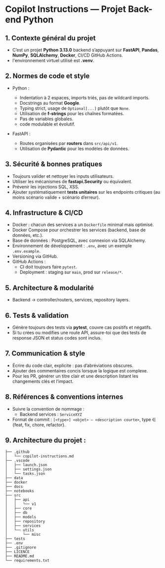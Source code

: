 # Copilot Instructions — Projet Back-end Python

## 1. Contexte général du projet

- C’est un projet **Python 3.13.0** backend s’appuyant sur **FastAPI**, **Pandas**, **NumPy**, **SQLAlchemy**, **Docker**, CI/CD GitHub Actions.
- l'environnement virtuel utilisé est **.venv**.

## 2. Normes de code et style

- Python :

  - Indentation à 2 espaces, imports triés, pas de wildcard imports.
  - Docstrings au format **Google**.
  - Typing strict, usage de `Optional[...]` plutôt que `None`.
  - Utilisation de **f-strings** pour les chaînes formatées.
  - Pas de variables globales.
  - code modulable et évolutif.

- FastAPI :
  - Routes organisées par **routers** dans `src/api/v1`.
  - Utilisation de **Pydantic** pour les modèles de données.

## 3. Sécurité & bonnes pratiques

- Toujours valider et nettoyer les inputs utilisateurs.
- Utiliser les mécanismes de **fastapi.Security** ou équivalent.
- Prévenir les injections SQL, XSS.
- Ajouter systématiquement **tests unitaires** sur les endpoints critiques (au moins scénario valide + scénario d’erreur).

## 4. Infrastructure & CI/CD

- Docker : chacun des services a un `Dockerfile` minimal mais optimisé.
- Docker Compose pour orchestrer les services (backend, base de données, etc.).
- Base de données : PostgreSQL, avec connexion via SQLAlchemy.
- Environnement de développement : `.env`, avec un exemple `.env.example`.
- Versioning via GitHub.
- GitHub Actions :
  - CI doit toujours faire `pytest`.
  - Deployment : staging sur `main`, prod sur `release/*`.

## 5. Architecture & modularité

- Backend → controller/routers, services, repository layers.

## 6. Tests & validation

- Génère toujours des tests via **pytest**, couvre cas positifs et négatifs.
- Si tu crées ou modifies une route API, assure-toi que des tests de response JSON et status codes sont inclus.

## 7. Communication & style

- Écrire du code clair, explicite : pas d’abréviations obscures.
- Ajouter des commentaires concis lorsque la logique est complexe.
- Pour les PR, générer un titre clair et une description listant les changements clés et l’impact.

## 8. Références & conventions internes

- Suivre la convention de nommage :
  - Backend services : `ServiceXYZ`
- Format de commit : `[<type>] <objet> – <description courte>`, type ∈ {feat, fix, chore, refactor}.

## 9. Architecture du projet :

```
├── .github
│   └── copilot-instructions.md
├── .vscode
│   ├── launch.json
│   ├── settings.json
│   └── tasks.json
├── data
├── docker
├── docs
├── notebooks
├── src
│   ├── api
│   │   └── v1
│   ├── core
│   ├── db
│   ├── models
│   ├── repository
│   ├── services
│   └── utils
│       └── misc
├── tests
├── .env
├── .gitignore
├── LICENCE
├── README.md
└── requirements.txt
```
